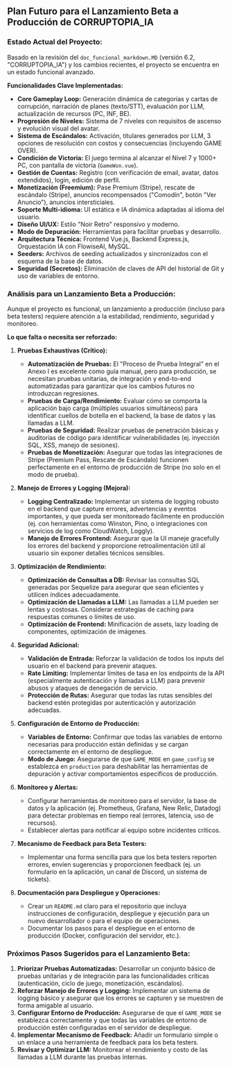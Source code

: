 ## Plan Futuro para el Lanzamiento Beta a Producción de CORRUPTOPIA_IA

### **Estado Actual del Proyecto:**

Basado en la revisión del `doc_funcional_markdown.MD` (versión 6.2, "CORRUPTOPIA_IA") y los cambios recientes, el proyecto se encuentra en un estado funcional avanzado.

**Funcionalidades Clave Implementadas:**

*   **Core Gameplay Loop:** Generación dinámica de categorías y cartas de corrupción, narración de planes (texto/STT), evaluación por LLM, actualización de recursos (PC, INF, BE).
*   **Progresión de Niveles:** Sistema de 7 niveles con requisitos de ascenso y evolución visual del avatar.
*   **Sistema de Escándalos:** Activación, titulares generados por LLM, 3 opciones de resolución con costos y consecuencias (incluyendo GAME OVER).
*   **Condición de Victoria:** El juego termina al alcanzar el Nivel 7 y 1000+ PC, con pantalla de victoria (`GameWon.vue`).
*   **Gestión de Cuentas:** Registro (con verificación de email, avatar, datos extendidos), login, edición de perfil.
*   **Monetización (Freemium):** Pase Premium (Stripe), rescate de escándalo (Stripe), anuncios recompensados ("Comodín", botón "Ver Anuncio"), anuncios intersticiales.
*   **Soporte Multi-idioma:** UI estática e IA dinámica adaptadas al idioma del usuario.
*   **Diseño UI/UX:** Estilo "Noir Retro" responsivo y moderno.
*   **Modo de Depuración:** Herramientas para facilitar pruebas y desarrollo.
*   **Arquitectura Técnica:** Frontend Vue.js, Backend Express.js, Orquestación IA con FlowiseAI, MySQL.
*   **Seeders:** Archivos de seeding actualizados y sincronizados con el esquema de la base de datos.
*   **Seguridad (Secretos):** Eliminación de claves de API del historial de Git y uso de variables de entorno.

### **Análisis para un Lanzamiento Beta a Producción:**

Aunque el proyecto es funcional, un lanzamiento a producción (incluso para beta testers) requiere atención a la estabilidad, rendimiento, seguridad y monitoreo.

**Lo que falta o necesita ser reforzado:**

1.  **Pruebas Exhaustivas (Crítico):**
    *   **Automatización de Pruebas:** El "Proceso de Prueba Integral" en el Anexo I es excelente como guía manual, pero para producción, se necesitan pruebas unitarias, de integración y end-to-end automatizadas para garantizar que los cambios futuros no introduzcan regresiones.
    *   **Pruebas de Carga/Rendimiento:** Evaluar cómo se comporta la aplicación bajo carga (múltiples usuarios simultáneos) para identificar cuellos de botella en el backend, la base de datos y las llamadas a LLM.
    *   **Pruebas de Seguridad:** Realizar pruebas de penetración básicas y auditorías de código para identificar vulnerabilidades (ej. inyección SQL, XSS, manejo de sesiones).
    *   **Pruebas de Monetización:** Asegurar que todas las integraciones de Stripe (Premium Pass, Rescate de Escándalo) funcionen perfectamente en el entorno de producción de Stripe (no solo en el modo de prueba).

2.  **Manejo de Errores y Logging (Mejora):**
    *   **Logging Centralizado:** Implementar un sistema de logging robusto en el backend que capture errores, advertencias y eventos importantes, y que pueda ser monitoreado fácilmente en producción (ej. con herramientas como Winston, Pino, o integraciones con servicios de log como CloudWatch, Loggly).
    *   **Manejo de Errores Frontend:** Asegurar que la UI maneje gracefully los errores del backend y proporcione retroalimentación útil al usuario sin exponer detalles técnicos sensibles.

3.  **Optimización de Rendimiento:**
    *   **Optimización de Consultas a DB:** Revisar las consultas SQL generadas por Sequelize para asegurar que sean eficientes y utilicen índices adecuadamente.
    *   **Optimización de Llamadas a LLM:** Las llamadas a LLM pueden ser lentas y costosas. Considerar estrategias de caching para respuestas comunes o límites de uso.
    *   **Optimización de Frontend:** Minificación de assets, lazy loading de componentes, optimización de imágenes.

4.  **Seguridad Adicional:**
    *   **Validación de Entrada:** Reforzar la validación de todos los inputs del usuario en el backend para prevenir ataques.
    *   **Rate Limiting:** Implementar límites de tasa en los endpoints de la API (especialmente autenticación y llamadas a LLM) para prevenir abusos y ataques de denegación de servicio.
    *   **Protección de Rutas:** Asegurar que todas las rutas sensibles del backend estén protegidas por autenticación y autorización adecuadas.

5.  **Configuración de Entorno de Producción:**
    *   **Variables de Entorno:** Confirmar que todas las variables de entorno necesarias para producción están definidas y se cargan correctamente en el entorno de despliegue.
    *   **Modo de Juego:** Asegurarse de que `GAME_MODE` en `game_config` se establezca en `production` para deshabilitar las herramientas de depuración y activar comportamientos específicos de producción.

6.  **Monitoreo y Alertas:**
    *   Configurar herramientas de monitoreo para el servidor, la base de datos y la aplicación (ej. Prometheus, Grafana, New Relic, Datadog) para detectar problemas en tiempo real (errores, latencia, uso de recursos).
    *   Establecer alertas para notificar al equipo sobre incidentes críticos.

7.  **Mecanismo de Feedback para Beta Testers:**
    *   Implementar una forma sencilla para que los beta testers reporten errores, envíen sugerencias y proporcionen feedback (ej. un formulario en la aplicación, un canal de Discord, un sistema de tickets).

8.  **Documentación para Despliegue y Operaciones:**
    *   Crear un `README.md` claro para el repositorio que incluya instrucciones de configuración, despliegue y ejecución para un nuevo desarrollador o para el equipo de operaciones.
    *   Documentar los pasos para el despliegue en el entorno de producción (Docker, configuración del servidor, etc.).

### **Próximos Pasos Sugeridos para el Lanzamiento Beta:**

1.  **Priorizar Pruebas Automatizadas:** Desarrollar un conjunto básico de pruebas unitarias y de integración para las funcionalidades críticas (autenticación, ciclo de juego, monetización, escándalos).
2.  **Reforzar Manejo de Errores y Logging:** Implementar un sistema de logging básico y asegurar que los errores se capturen y se muestren de forma amigable al usuario.
3.  **Configurar Entorno de Producción:** Asegurarse de que el `GAME_MODE` se establezca correctamente y que todas las variables de entorno de producción estén configuradas en el servidor de despliegue.
4.  **Implementar Mecanismo de Feedback:** Añadir un formulario simple o un enlace a una herramienta de feedback para los beta testers.
5.  **Revisar y Optimizar LLM:** Monitorear el rendimiento y costo de las llamadas a LLM durante las pruebas internas.
